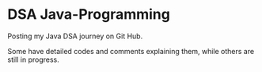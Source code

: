 # DSA Java-Programming

Posting my Java DSA journey on Git Hub.

Some have detailed codes and comments explaining them, while others are still in progress.
